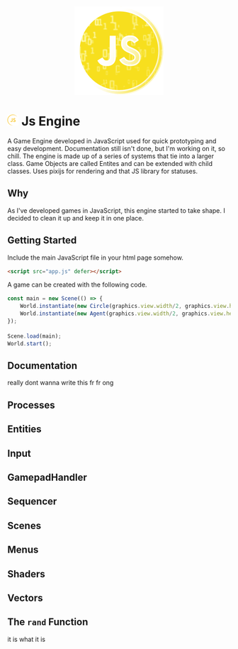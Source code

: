<p style="text-align:center" align="center">
    <img src="src/js.png"  width="200">
</p>

# <img src="src/js-simple.png"  width="25"> Js Engine
A Game Engine developed in JavaScript used for quick prototyping and easy development. Documentation still isn't done, but I'm working on it, so chill.
The engine is made up of a series of systems that tie into a larger class. Game Objects are called Entites and can be extended with child classes.
Uses pixijs for rendering and that JS library for statuses.

## Why
As I've developed games in JavaScript, this engine started to take shape. I decided to clean it up and keep it in one place.

## Getting Started

Include the main JavaScript file in your html page somehow.
```html
<script src="app.js" defer></script>
```

A game can be created with the following code.
```js
const main = new Scene(() => {
    World.instantiate(new Circle(graphics.view.width/2, graphics.view.height/2));
    World.instantiate(new Agent(graphics.view.width/2, graphics.view.height/2));
});

Scene.load(main);
World.start();
```

## Documentation
really dont wanna write this fr fr ong

## Processes

## Entities

## Input

## GamepadHandler

## Sequencer

## Scenes

## Menus

## Shaders

## Vectors

## The `rand` Function

it is what it is
